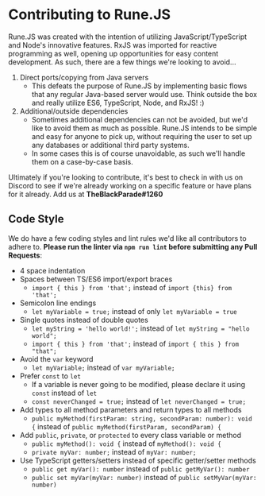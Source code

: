 # Contributing to Rune.JS

Rune.JS was created with the intention of utilizing JavaScript/TypeScript and Node's innovative features. RxJS was imported for reactive programming as well, opening up opportunities for easy content development. As such, there are a few things we're looking to avoid...

1. Direct ports/copying from Java servers
    - This defeats the purpose of Rune.JS by implementing basic flows that any regular Java-based server would use. Think outside the box and really utilize ES6, TypeScript, Node, and RxJS! :)
2. Additional/outside dependencies
    - Sometimes additional dependencies can not be avoided, but we'd like to avoid them as much as possible. Rune.JS intends to be simple and easy for anyone to pick up, without requiring the user to set up any databases or additional third party systems.
    - In some cases this is of course unavoidable, as such we'll handle them on a case-by-case basis. 
    
Ultimately if you're looking to contribute, it's best to check in with us on Discord to see if we're already working on a specific feature or have plans for it already. Add us at **TheBlackParade#1260**
    
## Code Style

We do have a few coding styles and lint rules we'd like all contributors to adhere to. **Please run the linter via `npm run lint` before submitting any Pull Requests**:

- 4 space indentation 
- Spaces between TS/ES6 import/export braces
  - `import { this } from 'that';` instead of `import {this} from 'that';`
- Semicolon line endings
  - `let myVariable = true;` instead of only `let myVariable = true`
- Single quotes instead of double quotes
  - `let myString = 'hello world!';` instead of `let myString = "hello world";`
  - `import { this } from 'that';` instead of `import { this } from "that";`
- Avoid the `var` keyword
  - `let myVariable;` instead of `var myVariable;`
- Prefer `const` to `let`
  - If a variable is never going to be modified, please declare it using `const` instead of `let`
  - `const neverChanged = true;` instead of `let neverChanged = true;`
- Add types to all method parameters and return types to all methods
  - `public myMethod(firstParam: string, secondParam: number): void {` instead of `public myMethod(firstParam, secondParam) {`
- Add `public`, `private`, or `protected` to every class variable or method
  - `public myMethod(): void {` instead of `myMethod(): void {`
  - `private myVar: number;` instead of `myVar: number;`
- Use TypeScript getters/setters instead of specific getter/setter methods
  - `public get myVar(): number` instead of `public getMyVar(): number`
  - `public set myVar(myVar: number)` instead of `public setMyVar(myVar: number)`
